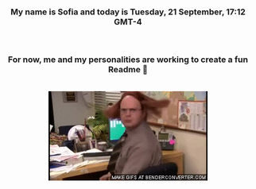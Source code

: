 


<div align="center">
<h3 >My name is Sofia and today is Tuesday, 21 September, 17:12 GMT-4</h3><br>
<h3 >For now, me and my personalities are working to create a fun Readme 👋
</h3><br>
<img src='img/dwight.gif' alt='working...'/>
</div>
